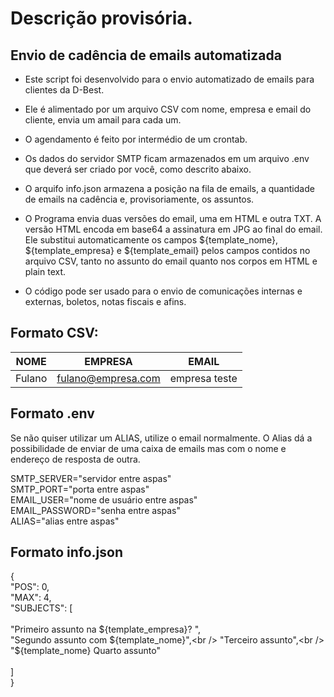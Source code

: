 # Descrição provisória.

## Envio de cadência de emails automatizada

- Este script foi desenvolvido para o envio automatizado de emails para clientes da D-Best.
 
- Ele é alimentado por um arquivo CSV com nome, empresa e email do cliente, envia um amail para cada um.

- O agendamento é feito por intermédio de um crontab.

- Os dados do servidor SMTP ficam armazenados em um arquivo .env que deverá ser criado por você, como descrito abaixo.

- O arquifo info.json armazena a posição na fila de emails, a quantidade de emails na cadência e, provisoriamente, os assuntos.
- O Programa envia duas versões do email, uma em HTML e outra TXT. A versão HTML encoda em base64 a assinatura em JPG ao final do email.
  Ele substitui automaticamente os campos ${template_nome}, ${template_empresa} e ${template_email} pelos campos contidos no arquivo CSV,
  tanto no assunto do email quanto nos corpos em HTML e plain text.

- O código pode ser usado para o envio de comunicações internas e externas, boletos, notas fiscais e afins.


## Formato CSV:

|NOME|EMPRESA|EMAIL|
|------|--------|--------|
| Fulano | fulano@empresa.com | empresa teste |

## Formato .env

Se não quiser utilizar um ALIAS, utilize o email normalmente. O Alias dá a possibilidade 
de enviar de uma caixa de emails mas com o nome e endereço de resposta de outra.

SMTP_SERVER="servidor entre aspas"<br />
SMTP_PORT="porta entre aspas"<br />
EMAIL_USER="nome de usuário entre aspas"<br />
EMAIL_PASSWORD="senha entre aspas"<br />
ALIAS="alias entre aspas"<br />

## Formato info.json

{<br /> 
  "POS": 0,<br />
  "MAX": 4,<br />
  "SUBJECTS": [<br />
  <br />
    "Primeiro assunto na  ${template_empresa}? ",<br />
    "Segundo assunto com ${template_nome}",<br />
    "Terceiro assunto",<br />
    "${template_nome} Quarto assunto"<br />
    <br />
  ]<br />
}<br />
